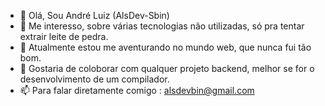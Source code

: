 - 👋 Olá, Sou André Luiz (AlsDev-Sbin)
- 👀 Me interesso, sobre várias tecnologias não utilizadas, só pra tentar extrair leite de pedra.
- 🌱 Atualmente estou me aventurando no mundo web, que nunca fui tão bom.
- 💞️ Gostaria de coloborar com qualquer projeto backend, melhor se for o desenvolvimento de um compilador.
- 📫 Para falar diretamente comigo : alsdevbin@gmail.com

<!---
AlsDev-Sbin/AlsDev-Sbin is a ✨ special ✨ repository because its `README.md` (this file) appears on your GitHub profile.
You can click the Preview link to take a look at your changes.
--->
